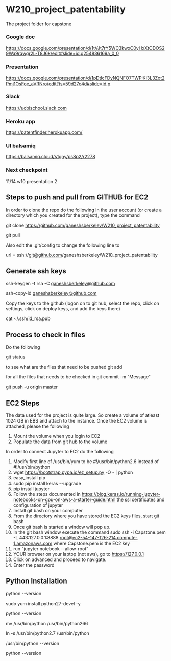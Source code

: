 # W210_project_patentability

The project folder for capstone

### Google doc 
https://docs.google.com/presentation/d/1tVJt7rY5WC3kwxC0yHxXtODOS29Wa9rqwgr2L-T8J6k/edit#slide=id.g254836169a_0_0

### Presentation 
https://docs.google.com/presentation/d/1pDtlcFDyNQNFO7TWPlKi3L3Zot2Pmj1OsFoe_aVRNro/edit?ts=59d27c4d#slide=id.p

### Slack 
https://ucbischool.slack.com

### Heroku app  
https://patentfinder.herokuapp.com/

### UI balsamiq  
https://balsamiq.cloud/s1gny/ps8p2/r2278

### Next checkpoint 
11/14     w10       presentation 2 


Steps to push and pull from GITHUB for EC2
-------------------------------------------
In order to clone the repo do the following In the user account (or create a directory which you created for the project), type the command

git clone https://github.com/ganeshsberkeley/W210_project_patentability

git pull

Also edit the .git/config to change the following line to

url = ssh://git@github.com/ganeshsberkeley/W210_project_patentability

Generate ssh keys
------------------

ssh-keygen -t rsa -C ganeshsberkeley@github.com

ssh-copy-id ganeshsberkeley@github.com

Copy the keys to the github (logon on to git hub, select the repo, click on settings, click on deploy keys, and add the keys there)

cat ~/.ssh/id_rsa.pub

Process to check in files
-------------------------

Do the following

git status

to see what are the files that need to be pushed
git add

for all the files that needs to be checked in
git commit -m "Message"

git push -u origin master


EC2 Steps
-----------

The data used for the project is quite large.  So create a volume of atleast 1024 GB in EBS and attach to the instance.
Once the EC2 volume is attached, please the following 
1.  Mount the volume when you login to EC2 
2.  Populate the data from git hub to the volume

In order to connect Jupyter to EC2 do the following
1.  Modify first line of /usr/bin/yum to be #!/usr/bin/python2.6 instead of #!/usr/bin/python
2.  wget https://bootstrap.pypa.io/ez_setup.py -O - | python
3.  easy_install pip
4.  sudo pip install keras --upgrade
5.  pip install jupyter
6.  Follow the steps documented in https://blog.keras.io/running-jupyter-notebooks-on-gpu-on-aws-a-starter-guide.html the ssl certificates and configuration of jupyter
7.  Install git bash on your computer
8.  From the directory where you have stored the EC2 keys files, start git bash 
9.  Once git bash is started a window will pop up.
10.  In the git bash window execute the command sudo ssh -i Capstone.pem -L 443:127.0.0.1:8888 root@ec2-54-147-126-214.compute-1.amazonaws.com
     where 
	Capstone.pem is the EC2 key
11.  run "jupyter notebook --allow-root"
12.  YOUR browser on your laptop (not aws), go to https://127.0.0.1
13.  Click on advanced and proceed to navigate.
14.  Enter the password

	


Python Installation
--------------------
python --version

sudo yum install python27-devel -y

python --version

mv /usr/bin/python /usr/bin/python266

ln -s /usr/bin/python2.7 /usr/bin/python

/usr/bin/python --version

python --version






